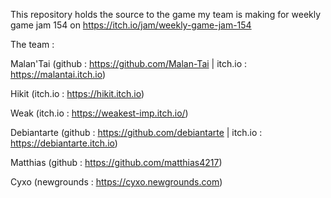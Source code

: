 This repository holds the source to the game my team is making for weekly game jam 154 on https://itch.io/jam/weekly-game-jam-154

The team :

Malan'Tai (github : https://github.com/Malan-Tai | itch.io : https://malantai.itch.io)

Hikit (itch.io : https://hikit.itch.io)

Weak (itch.io : https://weakest-imp.itch.io/)

Debiantarte (github : https://github.com/debiantarte | itch.io : https://debiantarte.itch.io)

Matthias (github : https://github.com/matthias4217)

Cyxo (newgrounds : https://cyxo.newgrounds.com)
